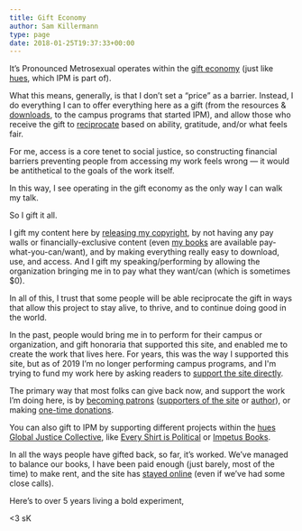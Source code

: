 ```yaml
---
title: Gift Economy
author: Sam Killermann
type: page
date: 2018-01-25T19:37:33+00:00
---
```

It&#8217;s Pronounced Metrosexual operates within the [gift economy][1] (just like [hues][2], which IPM is part of).

What this means, generally, is that I don&#8217;t set a &#8220;price&#8221; as a barrier. Instead, I do everything I can to offer everything here as a gift (from the resources & [downloads](/downloads/), to the campus programs that started IPM), and allow those who receive the gift to [reciprocate](/support/) based on ability, gratitude, and/or what feels fair.

For me, access is a core tenet to social justice, so constructing financial barriers preventing people from accessing my work feels wrong &#8212; it would be antithetical to the goals of the work itself.

In this way, I see operating in the gift economy as the only way I can walk my talk.

So I gift it all.

I gift my content here by [releasing my copyright][5], by not having any pay walls or financially-exclusive content (even [my books][6] are available pay-what-you-can/want), and by making everything really easy to download, use, and access. And I gift my speaking/performing by allowing the organization bringing me in to pay what they want/can (which is sometimes $0).

In all of this, I trust that some people will be able reciprocate the gift in ways that allow this project to stay alive, to thrive, and to continue doing good in the world.

In the past, people would bring me in to perform for their campus or organization, and gift honoraria that supported this site, and enabled me to create the work that lives here. For years, this was the way I supported this site, but as of 2019 I&#8217;m no longer performing campus programs, and I'm trying to fund my work here by asking readers to [support the site directly](/support/).

The primary way that most folks can give back now, and support the work I&#8217;m doing here, is by [becoming patrons][7] ([supporters of the site][12] or [author][8]), or making [one-time donations][9].

You can also gift to IPM by supporting different projects within the [hues Global Justice Collective][2], like [Every Shirt is Political][10] or [Impetus Books][11].

In all the ways people have gifted back, so far, it&#8217;s worked. We&#8217;ve managed to balance our books, I have been paid enough (just barely, most of the time) to make rent, and the site has [stayed online][12] (even if we&#8217;ve had some close calls).

Here&#8217;s to over 5 years living a bold experiment,

<3 sK

 [1]: https://en.wikipedia.org/wiki/Gift_economy
 [2]: https://hues.xyz/
 [3]: /about/about-the-blog/
 [4]: /campus-programs/
 [5]: /2013/11/uncopyright/
 [6]: /articles-books/
 [7]: /patronize/
 [8]: https://patreon.com/killermann
 [9]: /donate/
 [10]: https://everyshirtispolitical.com
 [11]: http://impetus.pw
 [12]: http://patreon.com/itspronouncedmetrosexual